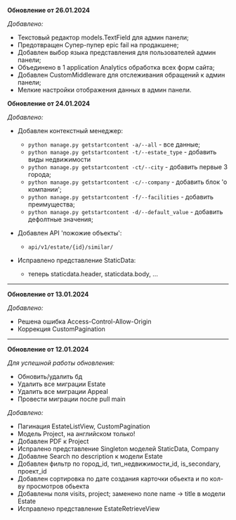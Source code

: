 **Обновление от 26.01.2024**

*Добавлено:*
- Текстовый редактор models.TextField для админ панели;
- Предотвращен Супер-пупер epic fail на продакшене;
- Добавлен выбор языка представления для пользователей админ панели;
- Объединено в 1 application Analytics обработка всех форм сайта;
- Добавлен CustomMiddleware для отслеживания обращений к админ панели;
- Мелкие настройки отображения данных в админ панели.


**Обновление от 24.01.2024**

*Добавлено:*
- Добавлен контекстный менеджер:
  - `python manage.py getstartcontent -a/--all` - все данные;
  - `python manage.py getstartcontent -t/--estate_type` - добавить виды недвижимости
  - `python manage.py getstartcontent -ct/--city` - добавить первые 3 города;
  - `python manage.py getstartcontent -c/--company` - добавить блок 'о компании';
  - `python manage.py getstartcontent -f/--facilities` - добавить преимущества;
  - `python manage.py getstartcontent -d/--default_value` - добавить дефолтные значения;
  

- Добавлен API 'пожожие объекты':
  - `api/v1/estate/{id}/similar/`


- Исправлено представление StaticData:
  - теперь staticdata.header, staticdata.body, ...
___

**Обновление от 13.01.2024**

*Добавлено:*
- Решена ошибка  Access-Control-Allow-Origin
- Коррекция CustomPagination

___

**Обновление от 12.01.2024**

*Для успешной работы обновления:*
- Обновить/удалить бд
- Удалить все миграции Estate
- Удалить все миграции Appeal
- Провести миграции после pull main

*Добавлено:*
- Пагинация EstateListView, CustomPagination
- Модель Project, на английском только!
- Добавлен PDF к Project
- Испралено представление Singleton моделей StaticData, Company
- Добавлне Search по description к модели Estate
- Добавлен фильтр по город_id, тип_недвижимости_id, is_secondary, проект_id
- Добавлен сортировка по дате создания карточки обьекта и по кол-ву просмотров обьекта
- Добавлены поля visits, project; заменено поле name -> title в модели Estate
- Исправлено представление EstateRetrieveView